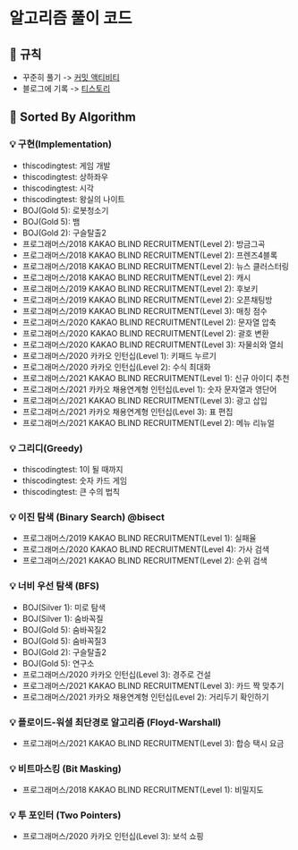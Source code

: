 # 알고리즘 풀이 코드

## :pencil: 규칙
- 꾸준히 풀기 -> [커밋 액티비티](https://github.com/kseungwoo/algorithm-problem-solving/graphs/commit-activity) 
- 블로그에 기록 -> [티스토리](https://seungwoolog.tistory.com/category/Algorithm/Problem%20Solving)

## :open_file_folder: Sorted By Algorithm
### :bulb: 구현(Implementation)
- thiscodingtest: 게임 개발
- thiscodingtest: 상하좌우
- thiscodingtest: 시각
- thiscodingtest: 왕실의 나이트
- BOJ(Gold 5): 로봇청소기
- BOJ(Gold 5): 뱀
- BOJ(Gold 2): 구슬탈출2
- 프로그래머스/2018 KAKAO BLIND RECRUITMENT(Level 2): 방금그곡
- 프로그래머스/2018 KAKAO BLIND RECRUITMENT(Level 2): 프렌즈4블록
- 프로그래머스/2018 KAKAO BLIND RECRUITMENT(Level 2): 뉴스 클러스터링
- 프로그래머스/2018 KAKAO BLIND RECRUITMENT(Level 2): 캐시
- 프로그래머스/2019 KAKAO BLIND RECRUITMENT(Level 2): 후보키
- 프로그래머스/2019 KAKAO BLIND RECRUITMENT(Level 2): 오픈채팅방
- 프로그래머스/2019 KAKAO BLIND RECRUITMENT(Level 3): 매칭 점수
- 프로그래머스/2020 KAKAO BLIND RECRUITMENT(Level 2): 문자열 압축
- 프로그래머스/2020 KAKAO BLIND RECRUITMENT(Level 2): 괄호 변환
- 프로그래머스/2020 KAKAO BLIND RECRUITMENT(Level 3): 자물쇠와 열쇠
- 프로그래머스/2020 카카오 인턴십(Level 1): 키패드 누르기
- 프로그래머스/2020 카카오 인턴십(Level 2): 수식 최대화
- 프로그래머스/2021 KAKAO BLIND RECRUITMENT(Level 1): 신규 아이디 추천
- 프로그래머스/2021 카카오 채용연계형 인턴십(Level 1): 숫자 문자열과 영단어
- 프로그래머스/2021 KAKAO BLIND RECRUITMENT(Level 3): 광고 삽입
- 프로그래머스/2021 카카오 채용연계형 인턴십(Level 3): 표 편집
- 프로그래머스/2021 KAKAO BLIND RECRUITMENT(Level 2): 메뉴 리뉴얼

### :bulb: 그리디(Greedy)
- thiscodingtest: 1이 될 때까지
- thiscodingtest: 숫자 카드 게임
- thiscodingtest: 큰 수의 법칙

### :bulb: 이진 탐색 (Binary Search) @bisect
- 프로그래머스/2019 KAKAO BLIND RECRUITMENT(Level 1): 실패율
- 프로그래머스/2020 KAKAO BLIND RECRUITMENT(Level 4): 가사 검색
- 프로그래머스/2021 KAKAO BLIND RECRUITMENT(Level 2): 순위 검색

### :bulb: 너비 우선 탐색 (BFS)
- BOJ(Silver 1): 미로 탐색
- BOJ(Silver 1): 숨바꼭질
- BOJ(Gold 5): 숨바꼭질2
- BOJ(Gold 5): 숨바꼭질3
- BOJ(Gold 2): 구슬탈출2
- BOJ(Gold 5): 연구소
- 프로그래머스/2020 카카오 인턴십(Level 3): 경주로 건설
- 프로그래머스/2021 KAKAO BLIND RECRUITMENT(Level 3): 카드 짝 맞추기
- 프로그래머스/2021 카카오 채용연계형 인턴십(Level 2): 거리두기 확인하기

### :bulb: 플로이드-워셜 최단경로 알고리즘 (Floyd-Warshall)
- 프로그래머스/2021 KAKAO BLIND RECRUITMENT(Level 3): 합승 택시 요금

### :bulb: 비트마스킹 (Bit Masking)
- 프로그래머스/2018 KAKAO BLIND RECRUITMENT(Level 1): 비밀지도

### :bulb: 투 포인터 (Two Pointers)
- 프로그래머스/2020 카카오 인턴십(Level 3): 보석 쇼핑
